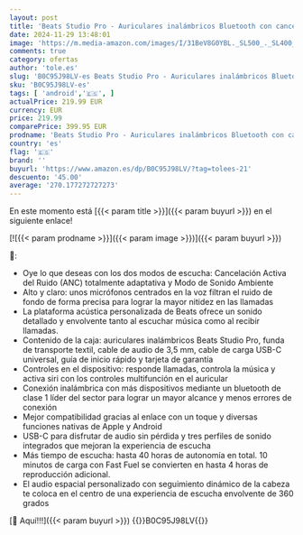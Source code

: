 ```yaml
---
layout: post
title: 'Beats Studio Pro - Auriculares inalámbricos Bluetooth con cancelación de Ruido - Audio Espacial Personalizado  Sonido USB-C sin pérdida  compatibilidad con Apple y Android - Negro'
date: 2024-11-29 13:48:01
image: 'https://m.media-amazon.com/images/I/31BeV8G0YBL._SL500_._SL400_.jpg'
comments: true
category: ofertas
author: 'tole.es'
slug: 'B0C95J98LV-es Beats Studio Pro - Auriculares inalámbricos Bluetooth con...'
sku: 'B0C95J98LV-es'
tags: [ 'android','🇪🇸', ]
actualPrice: 219.99 EUR
currency: EUR
price: 219.99
comparePrice: 399.95 EUR
prodname: 'Beats Studio Pro - Auriculares inalámbricos Bluetooth con cancelación de Ruido - Audio Espacial Personalizado  Sonido USB-C sin pérdida  compatibilidad con Apple y Android - Negro'
country: 'es'
flag: '🇪🇸'
brand: ''
buyurl: 'https://www.amazon.es/dp/B0C95J98LV/?tag=tolees-21'
descuento: '45.00'
average: '270.177272727273'
---
```


En este momento está [{{< param title >}}]({{< param buyurl >}}) en el siguiente enlace!

[![{{< param prodname >}}]({{< param image >}})]({{< param buyurl >}})

🔎:

- Oye lo que deseas con los dos modos de escucha: Cancelación Activa del Ruido (ANC) totalmente adaptativa y Modo de Sonido Ambiente
- Alto y claro: unos micrófonos centrados en la voz filtran el ruido de fondo de forma precisa para lograr la mayor nitidez en las llamadas
- La plataforma acústica personalizada de Beats ofrece un sonido detallado y envolvente tanto al escuchar música como al recibir llamadas.
- Contenido de la caja: auriculares inalámbricos Beats Studio Pro, funda de transporte textil, cable de audio de 3,5 mm, cable de carga USB-C universal, guía de inicio rápido y tarjeta de garantía
- Controles en el dispositivo: responde llamadas, controla la música y activa siri con los controles multifunción en el auricular
- Conexión inalámbrica con más dispositivos mediante un bluetooth de clase 1 líder del sector para lograr un mayor alcance y menos errores de conexión
- Mejor compatibilidad gracias al enlace con un toque y diversas funciones nativas de Apple y Android
- USB-C para disfrutar de audio sin pérdida y tres perfiles de sonido integrados que mejoran la experiencia de escucha
- Más tiempo de escucha: hasta 40 horas de autonomía en total. 10 minutos de carga con Fast Fuel se convierten en hasta 4 horas de reproducción adicional.
- El audio espacial personalizado con seguimiento dinámico de la cabeza te coloca en el centro de una experiencia de escucha envolvente de 360 grados

[🛒 Aquí!!!]({{< param buyurl >}})
{{<world>}}B0C95J98LV{{</world>}}
